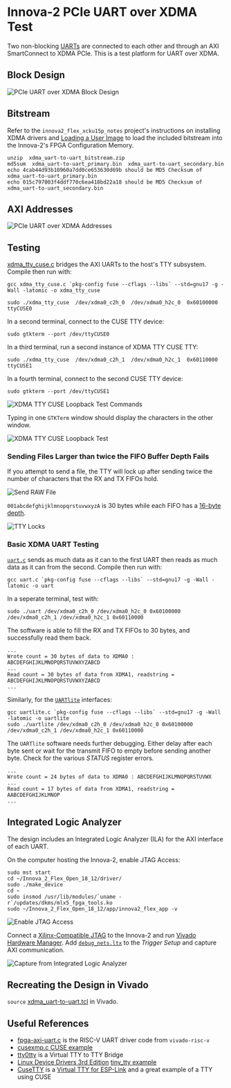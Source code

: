 # Innova-2 PCIe UART over XDMA Test

Two non-blocking [UARTs](https://github.com/eugene-tarassov/vivado-risc-v/blob/v3.4.0/uart/uart.v) are connected to each other and through an AXI SmartConnect to XDMA PCIe. This is a test platform for UART over XDMA.



## Block Design

![PCIe UART over XDMA Block Design](img/xdma_uart-to-uart_Diagram.png)



## Bitstream

Refer to the `innova2_flex_xcku15p_notes` project's instructions on installing XDMA drivers and [Loading a User Image](https://github.com/mwrnd/innova2_flex_xcku15p_notes/#loading-a-user-image) to load the included bitstream into the Innova-2's FPGA Configuration Memory.

```
unzip  xdma_uart-to-uart_bitstream.zip
md5sum  xdma_uart-to-uart_primary.bin  xdma_uart-to-uart_secondary.bin
echo 4cab44d93b10960a7dd0ce653630d69b should be MD5 Checksum of xdma_uart-to-uart_primary.bin
echo 015c797003f4ddf770c6ea418bd22a18 should be MD5 Checksum of xdma_uart-to-uart_secondary.bin
```



## AXI Addresses

![PCIe UART over XDMA Addresses](img/xdma_uart-to-uart_Addresses.png)



## Testing

[xdma_tty_cuse.c](xdma_tty_cuse.c) bridges the AXI UARTs to the host's TTY subsystem. Compile then run with:

```
gcc xdma_tty_cuse.c `pkg-config fuse --cflags --libs` --std=gnu17 -g -Wall -latomic -o xdma_tty_cuse

sudo ./xdma_tty_cuse  /dev/xdma0_c2h_0  /dev/xdma0_h2c_0  0x60100000 ttyCUSE0
```

In a second terminal, connect to the CUSE TTY device:
```
sudo gtkterm --port /dev/ttyCUSE0
```

In a third terminal, run a second instance of XDMA TTY CUSE TTY:
```
sudo ./xdma_tty_cuse  /dev/xdma0_c2h_1  /dev/xdma0_h2c_1  0x60110000 ttyCUSE1
```

In a fourth terminal, connect to the second CUSE TTY device:
```
sudo gtkterm --port /dev/ttyCUSE1
```

![XDMA TTY CUSE Loopback Test Commands](img/xdma_tty_cuse_loopback_test_commands.png)

Typing in one `GTKTerm` window should display the characters in the other window.

![XDMA TTY CUSE Loopback Test](img/xdma_tty_cuse_loopback_test.png)



### Sending Files Larger than twice the FIFO Buffer Depth Fails

If you attempt to send a file, the TTY will lock up after sending twice the number of characters that the RX and TX FIFOs hold.

![Send RAW File](img/xdma_tty_cuse_Send_RAW_File_test.png)

`001abcdefghijklmnopqrstuvwxyzA` is 30 bytes while each FIFO has a [16-byte depth](https://github.com/mwrnd/innova2_experiments/blob/74f1473361b246bbb64e40fe7234f68de22aa502/xdma_uart-to-uart/uart.v#L113).

![TTY Locks](img/xdma_tty_cuse_Send_RAW_File_test_result.png)


### Basic XDMA UART Testing

[`uart.c`](uart.c) sends as much data as it can to the first UART then reads as much data as it can from the second. Compile then run with:
```
gcc uart.c `pkg-config fuse --cflags --libs` --std=gnu17 -g -Wall -latomic -o uart
```

In a seperate terminal, test with:
```
sudo ./uart /dev/xdma0_c2h_0 /dev/xdma0_h2c_0 0x60100000 /dev/xdma0_c2h_1 /dev/xdma0_h2c_1 0x60110000
```

The software is able to fill the RX and TX FIFOs to 30 bytes, and successfully read them back.
```
...
Wrote count = 30 bytes of data to XDMA0 : ABCDEFGHIJKLMNOPQRSTUVWXYZABCD
...
Read count = 30 bytes of data from XDMA1, readstring = ABCDEFGHIJKLMNOPQRSTUVWXYZABCD
...
```

Similarly, for the [`UARTlite`](https://docs.xilinx.com/v/u/en-US/pg142-axi-uartlite) interfaces:
```
gcc uartlite.c `pkg-config fuse --cflags --libs` --std=gnu17 -g -Wall -latomic -o uartlite
sudo ./uartlite /dev/xdma0_c2h_0 /dev/xdma0_h2c_0 0x60100000 /dev/xdma0_c2h_1 /dev/xdma0_h2c_1 0x60110000
```

The `UARTlite` software needs further debugging. Either delay after each byte sent or wait for the transmit FIFO to empty before sending another byte. Check for the various *STATUS* register errors.
```
...
Wrote count = 24 bytes of data to XDMA0 : ABCDEFGHIJKLMNOPQRSTUVWX
...
Read count = 17 bytes of data from XDMA1, readstring = AABCDEFGHIJKLMNOP
...
```

## Integrated Logic Analyzer

The design includes an Integrated Logic Analyzer (ILA) for the AXI interface of each UART.

On the computer hosting the Innova-2, enable JTAG Access:
```
sudo mst start
cd ~/Innova_2_Flex_Open_18_12/driver/
sudo ./make_device
cd ~
sudo insmod /usr/lib/modules/`uname -r`/updates/dkms/mlx5_fpga_tools.ko
sudo ~/Innova_2_Flex_Open_18_12/app/innova2_flex_app -v
```

![Enable JTAG Access](img/Innova-2_Enable_JTAG_Access.png)

Connect a [Xilinx-Compatible JTAG](https://docs.xilinx.com/r/en-US/ug908-vivado-programming-debugging/JTAG-Cables-and-Devices-Supported-by-hw_server) to the Innova-2 and run [Vivado Hardware Manager](https://docs.xilinx.com/r/en-US/ug908-vivado-programming-debugging/Debugging-Logic-Designs-in-Hardware). Add [`debug_nets.ltx`](debug_nets.ltx) to the *Trigger Setup* and capture AXI communication.

![Capture from Integrated Logic Analyzer](img/XDMA_UART_Integrated_Logic_Analyzer_ILA_Capture.png)



## Recreating the Design in Vivado

`source` [xdma_uart-to-uart.tcl](xdma_uart-to-uart.tcl) in Vivado.




## Useful References

- [fpga-axi-uart.c](https://github.com/eugene-tarassov/vivado-risc-v/blob/v3.4.0/patches/fpga-axi-uart.c) is the RISC-V UART driver code from `vivado-risc-v`
- [cusexmp.c CUSE example](https://github.com/libfuse/libfuse/blob/fuse-2.9.9/example/cusexmp.c)
- [tty0tty](https://github.com/lcgamboa/tty0tty) is a Virtual TTY to TTY Bridge
- [Linux Device Drivers 3rd Edition](https://lwn.net/Kernel/LDD3/) [tiny_tty example](https://github.com/martinezjavier/ldd3/blob/master/tty/tiny_tty.c)
- [CuseTTY](https://bitbucket.org/hetii/cusetty/raw/8143a4472710ec90632d010c70e7ef8b87fe1181/cusetty.c) is a [Virtual TTY for ESP-Link](https://github.com/jeelabs/esp-link/issues/215) and a great example of a TTY using CUSE

